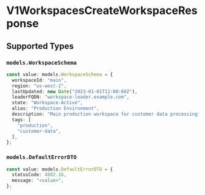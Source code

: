 # V1WorkspacesCreateWorkspaceResponse


## Supported Types

### `models.WorkspaceSchema`

```typescript
const value: models.WorkspaceSchema = {
  workspaceId: "main",
  region: "us-west-2",
  lastUpdated: new Date("2023-01-01T12:00:00Z"),
  leaderFQDN: "workspace-leader.example.com",
  state: "Workspace-Active",
  alias: "Production Environment",
  description: "Main production workspace for customer data processing",
  tags: [
    "production",
    "customer-data",
  ],
};
```

### `models.DefaultErrorDTO`

```typescript
const value: models.DefaultErrorDTO = {
  statusCode: 4882.16,
  message: "<value>",
};
```

